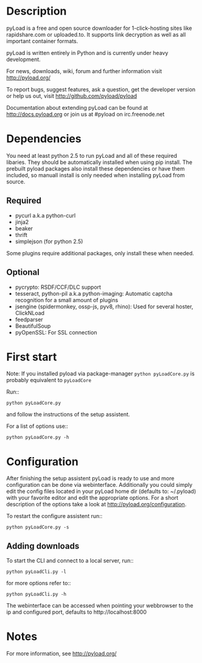 Description
===========

pyLoad is a free and open source downloader for 1-click-hosting sites
like rapidshare.com or uploaded.to.
It supports link decryption as well as all important container formats.

pyLoad is written entirely in Python and is currently under heavy development.

For news, downloads, wiki, forum and further information visit http://pyload.org/

To report bugs, suggest features, ask a question, get the developer version
or help us out, visit http://github.com/pyload/pyload

Documentation about extending pyLoad can be found at http://docs.pyload.org or join us at #pyload on irc.freenode.net

Dependencies
============

You need at least python 2.5 to run pyLoad and all of these required libaries.
They should be automatically installed when using pip install.
The prebuilt pyload packages also install these dependencies or have them included, so manuall install
is only needed when installing pyLoad from source.

Required
--------

- pycurl a.k.a python-curl
- jinja2
- beaker
- thrift
- simplejson (for python 2.5)

Some plugins require additional packages, only install these when needed.

Optional
--------

- pycrypto: RSDF/CCF/DLC support
- tesseract, python-pil a.k.a python-imaging: Automatic captcha recognition for a small amount of plugins
- jsengine (spidermonkey, ossp-js, pyv8, rhino): Used for several hoster, ClickNLoad
- feedparser
- BeautifulSoup
- pyOpenSSL: For SSL connection

First start
===========

Note: If you installed pyload via package-manager `python pyLoadCore.py` is probably equivalent to `pyLoadCore`

Run::

    python pyLoadCore.py

and follow the instructions of the setup assistent.

For a list of options use::

    python pyLoadCore.py -h

Configuration
=============

After finishing the setup assistent pyLoad is ready to use and more configuration can be done via webinterface.
Additionally you could simply edit the config files located in your pyLoad home dir (defaults to: ~/.pyload)
with your favorite editor and edit the appropriate options. For a short description of
the options take a look at http://pyload.org/configuration.

To restart the configure assistent run::

    python pyLoadCore.py -s

Adding downloads
----------------

To start the CLI and connect to a local server, run::

    python pyLoadCli.py -l

for more options refer to::

    python pyLoadCli.py -h

The webinterface can be accessed when pointing your webbrowser to the ip and configured port, defaults to http://localhost:8000

Notes
=====
For more information, see http://pyload.org/
